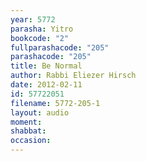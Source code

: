 ```yaml
---
year: 5772
parasha: Yitro
bookcode: "2"
fullparashacode: "205"
parashacode: "205"
title: Be Normal
author: Rabbi Eliezer Hirsch
date: 2012-02-11
id: 57722051
filename: 5772-205-1
layout: audio
moment: 
shabbat: 
occasion: 
---
```

